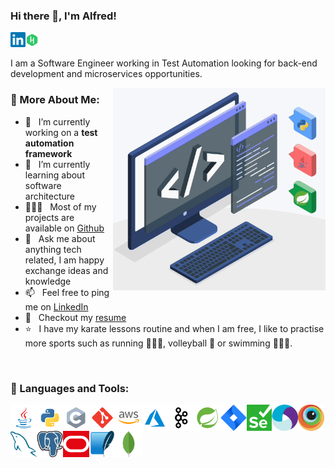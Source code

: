 ### Hi there 👋, I'm Alfred!
<a href='https://www.linkedin.com/in/alfred-inga-rios/'><img align='left' alt="linkedin" src="https://github.com/ainga-ri/ainga-ri/blob/main/language_and_tools/square/linkedin/linkedin-icon.svg" height='24px'/></a>
<a href='https://www.hackerrank.com/alfred_inga_rios?hr_r=1'><img alt="hackerrank" src="https://github.com/ainga-ri/ainga-ri/blob/main/language_and_tools/square/hackerrank/hackerrank.svg" height='24px'/></a>

I am a Software Engineer working in Test Automation looking for back-end development and microservices opportunities.
<br/>

<img align="right" alt="GIF" src="https://github.com/ainga-ri/ainga-ri/blob/main/language_and_tools/square/android/silpro2.gif" width="340px"/>
  
### 🧐 More About Me:

- 🔭 &nbsp; I’m currently working on a **test automation framework**
- 🌱 &nbsp; I’m currently learning about software architecture
- 👨🏻‍💻 &nbsp; Most of my projects are available on [Github](https://github.com/ainga-ri?tab=repositories)
- 💬 &nbsp; Ask me about anything tech related, I am happy exchange ideas and knowledge
- 📫 &nbsp; Feel free to ping me on [LinkedIn](https://www.linkedin.com/in/alfred-inga-rios/)
- 📝 &nbsp; Checkout my [resume](https://drive.google.com/file/d/1UsFGHltlODNObwE8jEZtKiCDx1piCh7x/view?usp=sharing)
- ⭐️ &nbsp; I have my karate lessons routine and when I am free, I like to practise more sports such as running 🏃🏽‍♂️, volleyball 🏐 or swimming 🏊🏽‍♂️.

<br>

### 🔨 Languages and Tools:

<a href="https://www.java.com" target="_blank"><img align="left" alt="Java" height ="42px" src="https://github.com/ainga-ri/ainga-ri/blob/main/language_and_tools/square/java/java.svg"></a>
<a href="https://www.python.org" target="_blank"><img align="left" alt="Python" height ="42px" src="https://github.com/ainga-ri/ainga-ri/blob/main/language_and_tools/square/python/python.svg"></a>
<a href="https://en.cppreference.com/w/c" target="_blank"><img align="left" alt="C" height ="42px" src="https://github.com/ainga-ri/ainga-ri/blob/main/language_and_tools/square/c/c.svg"></a>
<a href="https://git-scm.com/" target="_blank"> <img src="https://github.com/ainga-ri/ainga-ri/blob/main/language_and_tools/square/git-scm/git-scm.svg" align="left" alt="git" height='42px'/></a>
<a href="https://aws.amazon.com/" target="_blank"> <img src="https://github.com/ainga-ri/ainga-ri/blob/main/language_and_tools/square/aws/aws.svg" align="left" alt="aws" height='42px'/></a>
<a href="https://azure.com/" target="_blank"> <img src="https://github.com/ainga-ri/ainga-ri/blob/main/language_and_tools/square/azure/azure.svg" align="left" alt="azure" height='42px'/></a>
<a href="https://git-scm.com/" target="_blank"> <img src="https://github.com/ainga-ri/ainga-ri/blob/main/language_and_tools/square/kaafka/kaafka.svg" align="left" alt="kafka" height='42px'/></a>
<a href="https://kafka.apache.org/" target="_blank"> <img src="https://github.com/ainga-ri/ainga-ri/blob/main/language_and_tools/square/spring/spring.svg" align="left" alt="spring" height='42px'/></a>
<a href="https://www.atlassian.com/software/jira" target="_blank"> <img src="https://github.com/ainga-ri/ainga-ri/blob/main/language_and_tools/square/jira/atlassian_jira-icon.svg" align="left" alt="jira" height='42px'/></a>
<a href="https://www.selenium.dev/" target="_blank"> <img src="https://github.com/ainga-ri/ainga-ri/blob/main/language_and_tools/square/selenium/selenium-seeklogo.com.svg" align="left" alt="selenium" height='42px'/></a>
<a href="https://appium.io/docs/en/2.0/" target="_blank"> <img src="https://github.com/ainga-ri/ainga-ri/blob/main/language_and_tools/square/appium/appium.svg" align="left" alt="appium" height='42px'/></a>
<a href="https://www.browserstack.com/" target="_blank"> <img src="https://github.com/ainga-ri/ainga-ri/blob/main/language_and_tools/square/browserstack/browserstack-icon.svg" align="left" alt="browserstack" height='42px'/></a>
<a href="https://www.mysql.com/" target="_blank"> <img src="https://github.com/ainga-ri/ainga-ri/blob/main/language_and_tools/square/mysql/mysql-icon.svg" align="left" alt="mysql" height='42px'/></a>
<a href="https://www.postgresql.org/" target="_blank"> <img src="https://github.com/ainga-ri/ainga-ri/blob/main/language_and_tools/square/postgresql/postgresql-icon.svg" align="left" alt="postgresql" height='42px'/></a>
<a href="https://www.oracle.com/database/#:~:text=Oracle%20Autonomous%20Database%20is%20an,%2C%20security%2C%20and%20operational%20efficiency." target="_blank"> <img src="https://github.com/ainga-ri/ainga-ri/blob/main/language_and_tools/square/oracle/oracle-icon.svg" align="left" alt="oracle" height='42px'/></a>
<a href="https://www.sqlite.org/index.html" target="_blank"> <img src="https://github.com/ainga-ri/ainga-ri/blob/main/language_and_tools/square/sqlite/sqlite-icon.svg" align="left" alt="sqlite" height='42px'/></a>
<a href="https://www.mongodb.com/" target="_blank"> <img src="https://github.com/ainga-ri/ainga-ri/blob/main/language_and_tools/square/mongodb/mongodb-icon.svg" align="left" alt="mongodb" height='42px'/></a>
<br>
<br>
